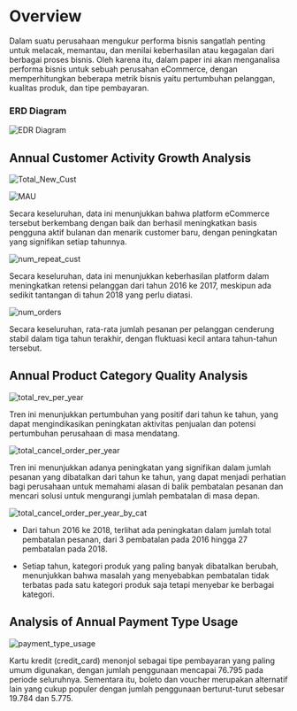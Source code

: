 # Overview

Dalam suatu perusahaan mengukur performa bisnis sangatlah penting untuk melacak, memantau, dan menilai keberhasilan atau kegagalan dari berbagai proses bisnis. Oleh karena itu, dalam paper ini akan menganalisa performa bisnis untuk sebuah perusahan eCommerce,  dengan memperhitungkan beberapa metrik bisnis yaitu pertumbuhan pelanggan, kualitas produk, dan tipe pembayaran.

### ERD Diagram

![EDR Diagram](https://github.com/M-Fatoni/Mini-Project---Analyzing-eCommerce-Business-Performance-with-SQL/blob/main/img/ecommerceDB.png)

## Annual Customer Activity Growth Analysis

![Total_New_Cust](https://github.com/M-Fatoni/Mini-Project---Analyzing-eCommerce-Business-Performance-with-SQL/blob/main/img/total_new_cust.JPG)

![MAU](https://github.com/M-Fatoni/Mini-Project---Analyzing-eCommerce-Business-Performance-with-SQL/blob/main/img/MAU.JPG)

Secara keseluruhan, data ini menunjukkan bahwa platform eCommerce tersebut berkembang dengan baik dan berhasil meningkatkan basis pengguna aktif bulanan dan menarik customer baru, dengan peningkatan yang signifikan setiap tahunnya.

![num_repeat_cust](https://github.com/M-Fatoni/Mini-Project---Analyzing-eCommerce-Business-Performance-with-SQL/blob/main/img/num_repeat_cust.JPG)

Secara keseluruhan, data ini menunjukkan keberhasilan platform dalam meningkatkan retensi pelanggan dari tahun 2016 ke 2017, meskipun ada sedikit tantangan di tahun 2018 yang perlu diatasi.

![num_orders](https://github.com/M-Fatoni/Mini-Project---Analyzing-eCommerce-Business-Performance-with-SQL/blob/main/img/avg_num_of_orders_per_cust.JPG)

Secara keseluruhan, rata-rata jumlah pesanan per pelanggan cenderung stabil dalam tiga tahun terakhir, dengan fluktuasi kecil antara tahun-tahun tersebut.

## Annual Product Category Quality Analysis

![total_rev_per_year](https://github.com/M-Fatoni/Mini-Project---Analyzing-eCommerce-Business-Performance-with-SQL/blob/main/img/total_reven_per_year.JPG)

Tren ini menunjukkan pertumbuhan yang positif dari tahun ke tahun, yang dapat mengindikasikan peningkatan aktivitas penjualan dan potensi pertumbuhan perusahaan di masa mendatang.

![total_cancel_order_per_year](https://github.com/M-Fatoni/Mini-Project---Analyzing-eCommerce-Business-Performance-with-SQL/blob/main/img/total_cancel_orders_per_year.JPG)

Tren ini menunjukkan adanya peningkatan yang signifikan dalam jumlah pesanan yang dibatalkan dari tahun ke tahun, yang dapat menjadi perhatian bagi perusahaan untuk memahami alasan di balik pembatalan pesanan dan mencari solusi untuk mengurangi jumlah pembatalan di masa depan.

![total_cancel_order_per_year_by_cat](https://github.com/M-Fatoni/Mini-Project---Analyzing-eCommerce-Business-Performance-with-SQL/blob/main/img/total_cancel_orders_by_category.JPG)

- Dari tahun 2016 ke 2018, terlihat ada peningkatan dalam jumlah total pembatalan pesanan, dari 3 pembatalan pada 2016 hingga 27 pembatalan pada 2018. 

- Setiap tahun, kategori produk yang paling banyak dibatalkan berubah, menunjukkan bahwa masalah yang menyebabkan pembatalan tidak terbatas pada satu kategori produk saja tetapi menyebar ke berbagai kategori.

## Analysis of Annual Payment Type Usage

![payment_type_usage](https://github.com/M-Fatoni/Mini-Project---Analyzing-eCommerce-Business-Performance-with-SQL/blob/main/img/payment_type.JPG)

Kartu kredit (credit_card) menonjol sebagai tipe pembayaran yang paling umum digunakan, dengan jumlah penggunaan mencapai 76.795 pada periode seluruhnya. Sementara itu, boleto dan voucher merupakan alternatif lain yang cukup populer dengan jumlah penggunaan berturut-turut sebesar 19.784 dan 5.775.


```python

```
